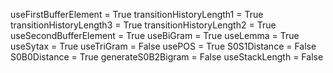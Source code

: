 useFirstBufferElement = True
transitionHistoryLength1 = True
transitionHistoryLength3 = True
transitionHistoryLength2 = True
useSecondBufferElement = True
useBiGram = True
useLemma = True
useSytax = True
useTriGram = False
usePOS = True
S0S1Distance = False
S0B0Distance = True
generateS0B2Bigram = False
useStackLength = False

